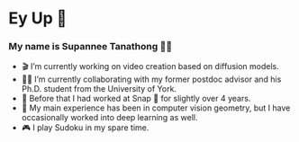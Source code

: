 # Ey Up 👋

### My name is Supannee Tanathong 🙋‍♀️

- 🎬 I’m currently working on video creation based on diffusion models.
- 👩‍💻 I’m currently collaborating with my former postdoc advisor and his Ph.D. student from the University of York. 
- 🌇 Before that I had worked at Snap 👻 for slightly over 4 years.
- 🎏 My main experience has been in computer vision geometry, but I have occasionally worked into deep learning as well.
- 🎮 I play Sudoku in my spare time.
